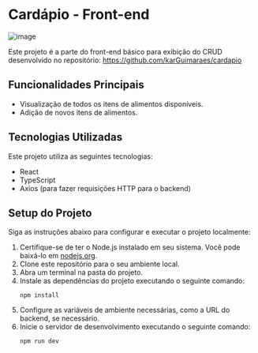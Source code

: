 # Cardápio - Front-end

![image](https://github.com/karGuimaraes/cardapio-front/assets/39937365/daadd77f-b454-442e-8867-f29cdbb91005)


Este projeto é a parte do front-end básico para exibição do CRUD desenvolvido no repositório: https://github.com/karGuimaraes/cardapio

## Funcionalidades Principais

- Visualização de todos os itens de alimentos disponíveis.
- Adição de novos itens de alimentos.

## Tecnologias Utilizadas

Este projeto utiliza as seguintes tecnologias:

- React
- TypeScript
- Axios (para fazer requisições HTTP para o backend)

## Setup do Projeto

Siga as instruções abaixo para configurar e executar o projeto localmente:

1. Certifique-se de ter o Node.js instalado em seu sistema. Você pode baixá-lo em [nodejs.org](https://nodejs.org/).
2. Clone este repositório para o seu ambiente local.
3. Abra um terminal na pasta do projeto.
4. Instale as dependências do projeto executando o seguinte comando:
   ```
   npm install
   ```
5. Configure as variáveis de ambiente necessárias, como a URL do backend, se necessário.
6. Inicie o servidor de desenvolvimento executando o seguinte comando:
   ```
   npm run dev
   ```
